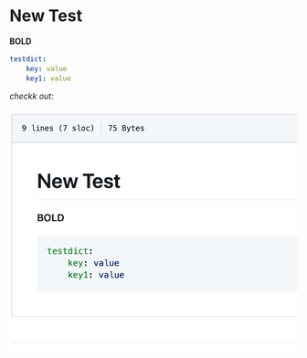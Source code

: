 # New Test 

**BOLD**

```yaml
testdict:
    key: value
    key1: value
```

*checkk out:*

![](2020-06-19-12-05-24.png)